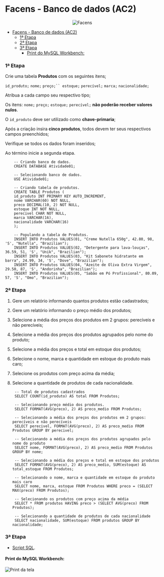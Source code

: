 # Facens - Banco de dados (AC2)

<div align="center">
	
![Facens](https://mlogu6g7z5ex.i.optimole.com/cb:RF8R~518a6/w:500/h:159/q:90/ig:avif/https://facens.br/wp-content/uploads/2021/03/logo-f-b.png)

</div>

- [Facens - Banco de dados (AC2)](#facens---banco-de-dados-ac2)
    - [1ª Etapa](#1ª-etapa)
    - [2ª Etapa](#2ª-etapa)
    - [3ª Etapa](#3ª-etapa)
      - [Print do MySQL Workbench:](#print-do-mysql-workbench)

### 1ª Etapa

Crie uma tabela **Produtos** com os seguintes itens; 

`id_produto;` `nome;` `preço;`` estoque;` `perecível;` `marca;` `nacionalidade;`

Atribua a cada campo seu respectivo tipo;

Os itens: `nome;` `preço;` `estoque;` `perecível;` **não poderão receber valores nulos**.

O `id_produto` deve ser utilizado como **chave-primaria**;

Após a criação insira **cinco produtos**, todos devem ter seus respectivos campos
preenchidos;

Verifique se todos os dados foram inseridos;

Ao término inicie a segunda etapa.

        -- Criando banco de dados.
        CREATE DATABASE Atividade01;

        -- Selecionando banco de dados.
        USE Atividade01;

        -- Criando tabela de produtos.
        CREATE TABLE Produtos (
        id_produto INT PRIMARY KEY AUTO_INCREMENT,
        nome VARCHAR(60) NOT NULL,
        preco DECIMAL(10, 2) NOT NULL,
        estoque INT NOT NULL,
        perecivel CHAR NOT NULL,
        marca VARCHAR(16),
        nacionalidade VARCHAR(16)
        );

        -- Populando a tabela de Produtos.
        INSERT INTO Produtos VALUES(01, "Creme Nutella 650g", 42.80, 98, 'S', "Nutella", "Brazilian");
        INSERT INTO Produtos VALUES(02, "Detergente para lava-louças", 36.59, 51, 'S', "Unik", "Brazilian");
        INSERT INTO Produtos VALUES(03, "Kit Sabonete hidratante em barra", 24.99, 34, 'S', "Dove", "Brazilian");
        INSERT INTO Produtos VALUES(04, "Azeite de Oliva Extra Virgem", 29.50, 87, 'S', "Andorinha", "Brazilian");
        INSERT INTO Produtos VALUES(05, "Sabão em Pó Profissional", 80.09, 57, 'S', "Omo", "Brazilian");

### 2ª Etapa

1. Gere um relatório informando quantos produtos estão cadastrados;

2. Gere um relatório informando o preço médio dos produtos;

3. Selecione a média dos preços dos produtos em 2 grupos: perecíveis e não perecíveis;

4. Selecione a média dos preços dos produtos agrupados pelo nome do produto;

5. Selecione a média dos preços e total em estoque dos produtos;

6. Selecione o nome, marca e quantidade em estoque do produto mais caro;

7. Selecione os produtos com preço acima da média;

8. Selecione a quantidade de produtos de cada nacionalidade.
   
        -- Total de produtos cadastrados
        SELECT COUNT(id_produto) AS total FROM Produtos;

        -- Selecionando preço médio dos produtos.
        SELECT FORMAT(AVG(preco), 2) AS preco_medio FROM Produtos;

        -- Selecionando a média dos preços dos produtos em 2 grupos: perecíveis e não perecíveis
        SELECT perecivel, FORMAT(AVG(preco), 2) AS preco_medio FROM Produtos GROUP BY perecivel;

        -- Selecionando a média dos preços dos produtos agrupados pelo nome do produto
        SELECT nome, FORMAT(AVG(preco), 2) AS preco_medio FROM Produtos GROUP BY nome;

        -- Selecionando a média dos preços e total em estoque dos produtos
        SELECT FORMAT(AVG(preco), 2) AS preco_medio, SUM(estoque) AS total_estoque FROM Produtos;

        -- Selecionando o nome, marca e quantidade em estoque do produto mais caro
        SELECT nome, marca, estoque FROM Produtos WHERE preco = (SELECT MAX(preco) FROM Produtos);

        -- Selecionando os produtos com preço acima da média
        SELECT * FROM produtos HAVING preco > (SELECT AVG(preco) FROM Produtos);

        -- Selecionando a quantidade de produtos de cada nacionalidade
        SELECT nacionalidade, SUM(estoque) FROM produtos GROUP BY nacionalidade;

### 3ª Etapa

  - [Script SQL](https://github.com/WilliamVSan/Facens/blob/main/Banco%20de%20Dados/AC2/script_01.sql).

#### Print do MySQL Workbench:

![Print da tela](https://github.com/WilliamVSan/Facens/assets/86013044/d058f5dc-8a59-451a-ae9e-738f8f8418f7)


